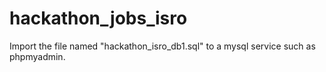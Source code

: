 # hackathon_jobs_isro
Import the file named "hackathon_isro_db1.sql" to a mysql service such as phpmyadmin.
